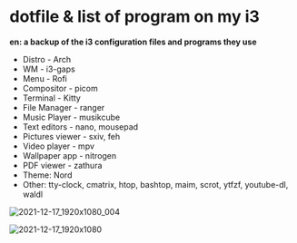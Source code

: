 # dotfile & list of program on my i3

 **en: a backup of the i3 configuration files and programs they use** 
 
 * Distro - Arch
 * WM - i3-gaps
 * Menu - Rofi
 * Compositor - picom
 * Terminal - Kitty
 * File Manager - ranger
 * Music Player - musikcube
 * Text editors - nano, mousepad
 * Pictures viewer - sxiv, feh
 * Video player - mpv
 * Wallpaper app - nitrogen
 * PDF viewer - zathura
 * Theme: Nord
 * Other: tty-clock, cmatrix, htop, bashtop, maim, scrot, ytfzf, youtube-dl, waldl

![2021-12-17_1920x1080_004](https://user-images.githubusercontent.com/26747226/146608891-fa4b2876-6553-461e-b884-bd830ed43f2e.png)

![2021-12-17_1920x1080](https://user-images.githubusercontent.com/26747226/146609038-abfe8724-f0da-47ea-9820-e1dd71f5e331.png)

